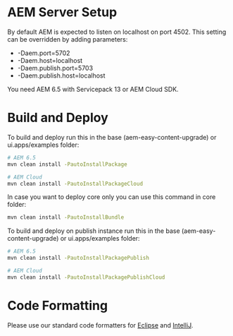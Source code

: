 # AEM Server Setup

By default AEM is expected to listen on localhost on port 4502. This setting can be overridden by adding parameters:
* -Daem.port=5702
* -Daem.host=localhost
* -Daem.publish.port=5703
* -Daem.publish.host=localhost

You need AEM 6.5 with Servicepack 13 or AEM Cloud SDK.

# Build and Deploy

To build and deploy run this in the base (aem-easy-content-upgrade) or ui.apps/examples folder:

```bash
# AEM 6.5
mvn clean install -PautoInstallPackage

# AEM Cloud
mvn clean install -PautoInstallPackageCloud
```

In case you want to deploy core only you can use this command in core folder:

```bash
mvn clean install -PautoInstallBundle
```

To build and deploy on publish instance run this in the base (aem-easy-content-upgrade) or ui.apps/examples folder:

```bash
# AEM 6.5
mvn clean install -PautoInstallPackagePublish

# AEM Cloud
mvn clean install -PautoInstallPackagePublishCloud
```


# Code Formatting

Please use our standard code formatters for [Eclipse](formatter/eclipse-aecu.xml)
and [IntelliJ](formatter/intellij-aecu.xml).
